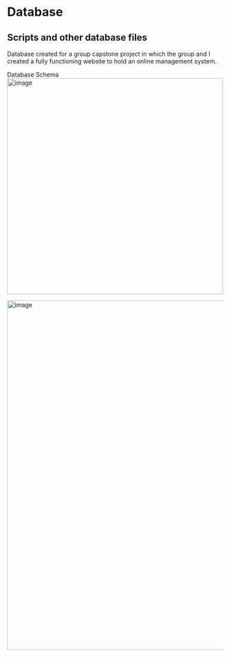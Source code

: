 # Database
Scripts and other database files
--------------
Database created for a group capstone project in which the group and I created a fully functioning website to hold an online management system. 
 
Database Schema 
<img width="502" alt="image" src="https://user-images.githubusercontent.com/84547591/220978148-7599b974-1121-4181-99e8-9595a821503c.png">

<img width="812" alt="image" src="https://user-images.githubusercontent.com/84547591/220976386-2c8259bf-22fc-45b5-85f7-0168a5a39533.png">
